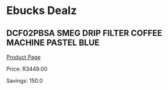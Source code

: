 
# Ebucks Dealz
## DCF02PBSA SMEG DRIP FILTER COFFEE MACHINE PASTEL BLUE
[Product Page](https://www.ebucks.com/web/shop/productSelected.do?prodId=1165756736&catId=1157555110)

Price: R3449.00

Savings: 150.0


	